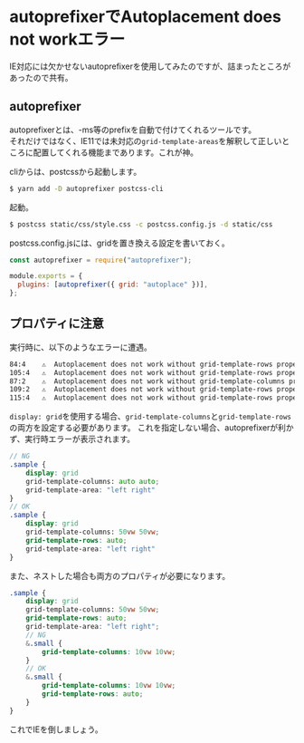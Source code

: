 # autoprefixerでAutoplacement does not workエラー

IE対応には欠かせないautoprefixerを使用してみたのですが、詰まったところがあったので共有。

## autoprefixer

autoprefixerとは、-ms等のprefixを自動で付けてくれるツールです。  
それだけではなく、IE11では未対応の`grid-template-areas`を解釈して正しいところに配置してくれる機能まであります。これが神。

cliからは、postcssから起動します。

```bash
$ yarn add -D autoprefixer postcss-cli
```

起動。

```bash
$ postcss static/css/style.css -c postcss.config.js -d static/css
```

postcss.config.jsには、gridを置き換える設定を書いておく。

```js
const autoprefixer = require("autoprefixer");

module.exports = {
  plugins: [autoprefixer({ grid: "autoplace" })],
};
```

## プロパティに注意

実行時に、以下のようなエラーに遭遇。

```bash
84:4    ⚠  Autoplacement does not work without grid-template-rows property [autoprefixer]
105:4   ⚠  Autoplacement does not work without grid-template-rows property [autoprefixer]
87:2    ⚠  Autoplacement does not work without grid-template-columns property [autoprefixer]
109:2   ⚠  Autoplacement does not work without grid-template-rows property [autoprefixer]
115:4   ⚠  Autoplacement does not work without grid-template-rows property [autoprefixer]
```

`display: grid`を使用する場合、`grid-template-columns`と`grid-template-rows`の両方を設定する必要があります。
これを指定しない場合、autoprefixerが利かず、実行時エラーが表示されます。

```scss
// NG
.sample {
    display: grid
    grid-template-columns: auto auto;
    grid-template-area: "left right"
}
// OK
.sample {
    display: grid
    grid-template-columns: 50vw 50vw;
    grid-template-rows: auto;
    grid-template-area: "left right"
}
```

また、ネストした場合も両方のプロパティが必要になります。

```scss
.sample {
    display: grid
    grid-template-columns: 50vw 50vw;
    grid-template-rows: auto;
    grid-template-area: "left right";
    // NG
    &.small {
        grid-template-columns: 10vw 10vw;
    }
    // OK
    &.small {
        grid-template-columns: 10vw 10vw;
        grid-template-rows: auto;
    }
}

```

これでIEを倒しましょう。